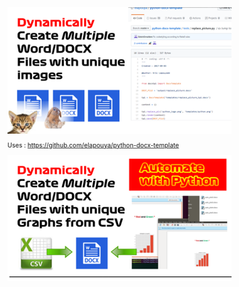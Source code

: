 <a href="https://github.com/RGGH/pydoc">
  <img src="https://github.com/RGGH/pydoc/blob/master/Banner.png" alt="Create Multiple Word/DOCX files with unique images based on a template using Python to automate" style="">
</a> 

Uses : https://github.com/elapouya/python-docx-template

<a href="https://github.com/RGGH/pydoc">
  <img src="https://github.com/RGGH/pydoc/blob/master/banner2-grapher.png" alt="Create Multiple Word/DOCX files with unique graphs as images based on a template using Python to automate" style="">
</a> 

